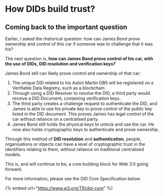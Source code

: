 # How DIDs build trust?

## Coming back to the important question

Earlier, I asked the rhetorical question: how can James Bond prove ownership and control of this car if someone was to challenge that it was his?

The next question is, **how can James Bond prove control of his car, with the use of DIDs, DID resolution and verification keys?**

James Bond still can likely prove control and ownership of that car:

1. The unique DID related to his Aston Martin DB5 will be registered on a Verifiable Data Registry, such as a blockchain.&#x20;
2. Through using a DID Resolver to resolve the DID, a third party would receive a DID Document, containing verification keys.&#x20;
3. The third party creates a challenge request to authenticate the DID, and James is able to use his private key to prove control of the public key listed in the DID document. This proves James has legal control of the car without reliance on a centralised party.
4. James Bond still holds the physical keys to unlock and use the car. He now also holds cryptographic keys to authenticate and prove ownership.

Through this method of **DID resolution** and **authentication**, people, organisations or objects can have a level of cryptographic trust in the identifiers relating to them, without reliance on traditional centralised models.&#x20;

This is, and will continue to be, a core building block for Web 3.0 going forward.&#x20;

For more information, please see the DID Core Specification below:

{% embed url="https://www.w3.org/TR/did-core" %}

